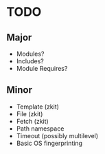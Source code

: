 TODO
====

## Major

- Modules?
- Includes?
- Module Requires?

## Minor

- Template (zkit)
- File (zkit)
- Fetch (zkit)
- Path namespace
- Timeout (possibly multilevel)
- Basic OS fingerprinting